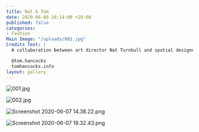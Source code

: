 ```yaml
---
title: Nat & Tom
date: 2020-06-08 18:14:00 +10:00
published: false
categories:
- Fashion
Main Image: "/uploads/001.jpg"
Credits Text: |
  A collaboration between art director Nat Turnbull and spatial designer Tom Hancocks.

  @tom.hancocks
  tomhancocks.info
layout: gallery
---
```


![001.jpg](/uploads/001.jpg)

![002.jpg](/uploads/002.jpg)

![Screenshot 2020-06-07 14.38.22.png](/uploads/Screenshot%202020-06-07%2014.38.22.png)

![Screenshot 2020-06-07 19.32.43.png](/uploads/Screenshot%202020-06-07%2019.32.43.png)


